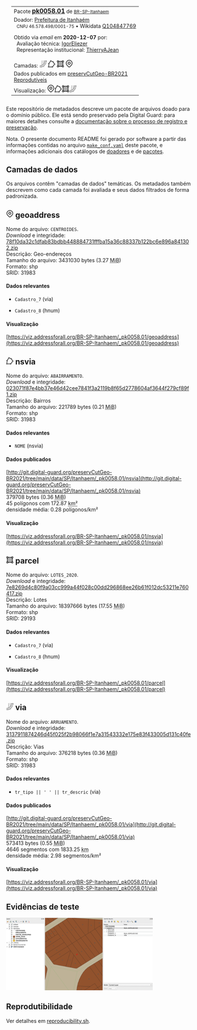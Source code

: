 <aside>
<table align="right" style="padding: 1em">
<tr><td>Pacote <a target="_git" title="link canônico para o git deste pacote" href="http://git.digital-guard.org/preserv-BR/blob/main/data/SP/Itanhaem/_pk0058.01"><big><b>pk0058.01</b></big></a> de <small><a target="_osmcodes" title="Jurisdição" href="https://osm.codes/BR-SP-Itanhaem">BR-SP-Itanhaem</a></small>
</td></tr>
<tr><td>
Doador: <a rel="external" target="_doador" href="http://www2.itanhaem.sp.gov.br/">Prefeitura de Itanhaém</a>
<br/>&nbsp; <small>CNPJ 46.578.498/0001-75</small> • Wikidata <a rel="external" target="_doador" title="link descritor Wikidata do doador" href="https://www.wikidata.org/wiki/Q104847769">Q104847769</a></small><br/>

Obtido via <i>email</i> em <b>2020-12-07</b> por:
<br/>&nbsp; Avaliação técnica: <a rel="external" target="_gitPerson" title="usuário Git" href="https://github.com/IgorEliezer">IgorEliezer</a>
<br/>&nbsp; Representação institucional: <a rel="external" target="_gitPerson" title="usuário Git" href="https://github.com/ThierryAJean">ThierryAJean</a><br/>
</td></tr>
<tr><td>Camadas: <a title="via" href="#-via"><img src="https://raw.githubusercontent.com/digital-guard/preserv/main/docs/assets/layerIcon-via.png" alt="via" width="20"/></a> <a title="nsvia" href="#-nsvia"><img src="https://raw.githubusercontent.com/digital-guard/preserv/main/docs/assets/layerIcon-nsvia.png" alt="nsvia" width="20"/></a> <a title="parcel" href="#-parcel"><img src="https://raw.githubusercontent.com/digital-guard/preserv/main/docs/assets/layerIcon-parcel.png" alt="parcel" width="20"/></a> <a title="geoaddress" href="#-geoaddress"><img src="https://raw.githubusercontent.com/digital-guard/preserv/main/docs/assets/layerIcon-geoaddress.png" alt="geoaddress" width="20"/></a> </td></tr>
<tr><td>Dados publicados em <a href="http://git.digital-guard.org/preservCutGeo-BR2021/tree/main/data/SP/Itanhaem/_pk0058.01">preservCutGeo-BR2021</a><br/><a href="#reprodutibilidade">Reprodutíveis</a></td></tr>
<tr><td>Visualização: <a title="geoaddress" href="https://viz.addressforall.org/BR-SP-Itanhaem/_pk0058.01/geoaddress"><img src="https://raw.githubusercontent.com/digital-guard/preserv/main/docs/assets/layerIcon-geoaddress.png" alt="geoaddress" width="20"/></a><a title="nsvia" href="https://viz.addressforall.org/BR-SP-Itanhaem/_pk0058.01/nsvia"><img src="https://raw.githubusercontent.com/digital-guard/preserv/main/docs/assets/layerIcon-nsvia.png" alt="nsvia" width="20"/></a><a title="parcel" href="https://viz.addressforall.org/BR-SP-Itanhaem/_pk0058.01/parcel"><img src="https://raw.githubusercontent.com/digital-guard/preserv/main/docs/assets/layerIcon-parcel.png" alt="parcel" width="20"/></a><a title="via" href="https://viz.addressforall.org/BR-SP-Itanhaem/_pk0058.01/via"><img src="https://raw.githubusercontent.com/digital-guard/preserv/main/docs/assets/layerIcon-via.png" alt="via" width="20"/></a></td></tr>
</table>
</aside>

<section>

Este repositório de metadados descreve um pacote de arquivos doado para o domínio público. Ele está sendo preservado pela Digital Guard: para maiores detalhes consulte a [documentação sobre o processo de registro e preservação](https://wiki.addressforall.org/doc/Documentação_Digital-guard).

Nota. O presente documento README foi gerado por software a partir das informações contidas no arquivo [`make_conf.yaml`](make_conf.yaml) deste pacote, e informações adicionais dos catálogos de [doadores](https://git.digital-guard.org/preserv-BR/blob/main/data/donor.csv) e de [pacotes](https://git.digital-guard.org/preserv-BR/blob/main/data/donatedPack.csv).

# Camadas de dados

Os arquivos contêm "camadas de dados" temáticas. Os metadados também descrevem como cada camada foi avaliada e seus dados filtrados de forma padronizada.

## <img src="https://raw.githubusercontent.com/digital-guard/preserv/main/docs/assets/layerIcon-geoaddress.png" alt="geoaddress" width="20"/> geoaddress

Nome do arquivo: `CENTROIDES`.<br/>*Download* e integridade: [78f10da32c1dfab83bdbb448884731fffba15a36c88337b122bc6e896a841302.zip](http://dl.digital-guard.org/78f10da32c1dfab83bdbb448884731fffba15a36c88337b122bc6e896a841302.zip)<br/>Descrição: Geo-endereços<br/>Tamanho do arquivo: 3431030 bytes (3.27 <abbr title="mebibyte">MiB</abbr>)<br/>Formato: shp<br/>SRID: 31983

#### Dados relevantes
* `Cadastro_7` (via)

* `Cadastro_8` (hnum)

#### Visualização
[https://viz.addressforall.org/BR-SP-Itanhaem/_pk0058.01/geoaddress](https://viz.addressforall.org/BR-SP-Itanhaem/_pk0058.01/geoaddress)
## <img src="https://raw.githubusercontent.com/digital-guard/preserv/main/docs/assets/layerIcon-nsvia.png" alt="nsvia" width="20"/> nsvia

Nome do arquivo: `ABAIRRAMENTO`.<br/>*Download* e integridade: [023071f87e4bb37e46d42cee7841f3a2119b8f65d2778604af3644f279cf89f1.zip](http://dl.digital-guard.org/023071f87e4bb37e46d42cee7841f3a2119b8f65d2778604af3644f279cf89f1.zip)<br/>Descrição: Bairros<br/>Tamanho do arquivo: 221789 bytes (0.21 <abbr title="mebibyte">MiB</abbr>)<br/>Formato: shp<br/>SRID: 31983

#### Dados relevantes
* `NOME` (nsvia)

#### Dados publicados
[http://git.digital-guard.org/preservCutGeo-BR2021/tree/main/data/SP/Itanhaem/_pk0058.01/nsvia](http://git.digital-guard.org/preservCutGeo-BR2021/tree/main/data/SP/Itanhaem/_pk0058.01/nsvia)<br/>379708 bytes (0.36 <abbr title="mebibyte">MiB</abbr>)<br/>45 polígonos com 172.87 <abbr title="quilômetros quadrados">km²</abbr><br/>densidade média: 0.28 polígonos/km²

#### Visualização
[https://viz.addressforall.org/BR-SP-Itanhaem/_pk0058.01/nsvia](https://viz.addressforall.org/BR-SP-Itanhaem/_pk0058.01/nsvia)
## <img src="https://raw.githubusercontent.com/digital-guard/preserv/main/docs/assets/layerIcon-parcel.png" alt="parcel" width="20"/> parcel

Nome do arquivo: `LOTES_2020`.<br/>*Download* e integridade: [7e8269d4c80f9a03cc999a44f028c00dd296868ee26b61f012dc53211e760417.zip](http://dl.digital-guard.org/7e8269d4c80f9a03cc999a44f028c00dd296868ee26b61f012dc53211e760417.zip)<br/>Descrição: Lotes<br/>Tamanho do arquivo: 18397666 bytes (17.55 <abbr title="mebibyte">MiB</abbr>)<br/>Formato: shp<br/>SRID: 29193

#### Dados relevantes
* `Cadastro_7` (via)

* `Cadastro_8` (hnum)

#### Visualização
[https://viz.addressforall.org/BR-SP-Itanhaem/_pk0058.01/parcel](https://viz.addressforall.org/BR-SP-Itanhaem/_pk0058.01/parcel)
## <img src="https://raw.githubusercontent.com/digital-guard/preserv/main/docs/assets/layerIcon-via.png" alt="via" width="20"/> via

Nome do arquivo: `ARRUAMENTO`.<br/>*Download* e integridade: [3137911874246d45f025f2b98066f1e7a31543332e175e83f433005d131c40fe.zip](http://dl.digital-guard.org/3137911874246d45f025f2b98066f1e7a31543332e175e83f433005d131c40fe.zip)<br/>Descrição: Vias<br/>Tamanho do arquivo: 376218 bytes (0.36 <abbr title="mebibyte">MiB</abbr>)<br/>Formato: shp<br/>SRID: 31983

#### Dados relevantes
* `tr_tipo || ' ' || tr_descric` (via)

#### Dados publicados
[http://git.digital-guard.org/preservCutGeo-BR2021/tree/main/data/SP/Itanhaem/_pk0058.01/via](http://git.digital-guard.org/preservCutGeo-BR2021/tree/main/data/SP/Itanhaem/_pk0058.01/via)<br/>573413 bytes (0.55 <abbr title="mebibyte">MiB</abbr>)<br/>4646 segmentos com 1833.25 <abbr title="quilômetros">km</abbr><br/>densidade média: 2.98 segmentos/km²

#### Visualização
[https://viz.addressforall.org/BR-SP-Itanhaem/_pk0058.01/via](https://viz.addressforall.org/BR-SP-Itanhaem/_pk0058.01/via)

# Evidências de teste
<img src="qgis.png" width="400"/>

</section>
<section>

# Reprodutibilidade

Ver detalhes em [reproducibility.sh](reproducibility.sh).

</section>


